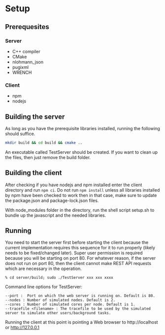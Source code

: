 # Setup
## Prerequesites
### Server
* C++ compiler
* CMake
* nlohmann_json
* pugixml
* WRENCH
### Client
* npm
* nodejs

## Building the server
As long as you have the prerequisite libraries installed, running the following should suffice.
```bash
mkdir build && cd build && cmake ..
```
An executable called TestServer should be created.
If you want to clean up the files, then just remove the build folder.

## Building the client
After checking if you have nodejs and npm installed enter the client directory and run `npm ci`. Do not run `npm install` unless all libraries installed by npm have been checked to work then in that case, make sure to update the package.json and package-lock.json files.  
  
With node_modules folder in the directory, run the shell script setup.sh to bundle up the javascript and the needed libraries.

## Running

You need to start the server first before starting the client because the current implementation requires this sequence for it to run properly (likely needs to be fixed/changed later). Super user permission is required because you will be starting on port 80. For whatever reason, if the server does not run on port 80, then the client cannot make REST API requests which are necessary in the operation.


```
% cd server/build; sudo ./TestServer xxx xxx xxxx
```
Command line options for TestServer:
```
--port :  Port on which the web server is running on. Default is 80.
--nodes : Number of simulated nodes. Default is 2.
--cores : Number of simulated cores per node. Default is 1.
--tracefile <filename> : The tracefile to be used by the simulated server to simulate other users/background tasks.
```

Running the client at this point is pointing a Web browser to http://localhost or http://127.0.0.1

